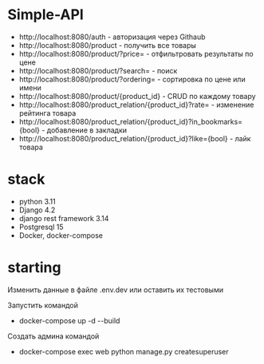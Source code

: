 # Simple-API
* http://localhost:8080/auth - авторизация через Githaub
* http://localhost:8080/product - получить все товары
* http://localhost:8080/product/?price= - отфильтровать результаты по цене
* http://localhost:8080/product/?search= - поиск
* http://localhost:8080/product/?ordering= - сортировка по цене или имени
* http://localhost:8080/product/{product_id} - CRUD по каждому товару
* http://localhost:8080/product_relation/{product_id}?rate= - изменение рейтинга товара
* http://localhost:8080/product_relation/{product_id}?in_bookmarks={bool} - добавление в закладки
* http://localhost:8080/product_relation/{product_id}?like={bool} - лайк товара


# stack
* python 3.11
* Django 4.2
* django rest framework 3.14
* Postgresql 15
* Docker, docker-compose

# starting

Изменить данные в файле .env.dev или оставить их тестовыми

Запустить командой
* docker-compose up -d --build

Создать админа командой
* docker-compose exec web python manage.py createsuperuser

